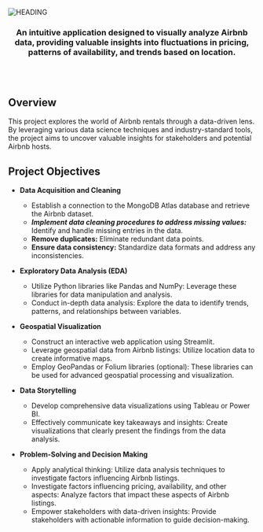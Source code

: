 ![HEADING](https://github.com/BalaKrishnanCodeSpace/airbnb/blob/290d9333b34ebeed685e250e34fa683e5904364a/Misc/Title.PNG)


<div align="center"> 
  <h3>An intuitive application designed to visually analyze Airbnb data, providing valuable insights into fluctuations in pricing, patterns of availability, and trends based on location.</h3>
</div>
</br>
</br>


## Overview
This project explores the world of Airbnb rentals through a data-driven lens. By leveraging various data science techniques and industry-standard tools, the project aims to uncover valuable insights for stakeholders and potential Airbnb hosts.

## Project Objectives
- **Data Acquisition and Cleaning**
  - Establish a connection to the MongoDB Atlas database and retrieve the Airbnb dataset.
  - <b><em>Implement data cleaning procedures to address missing values:</em></b> Identify and handle missing entries in the data.
  - <b>Remove duplicates:</b> Eliminate redundant data points.
  - <b>Ensure data consistency:</b> Standardize data formats and address any inconsistencies.

- **Exploratory Data Analysis (EDA)**
  - Utilize Python libraries like Pandas and NumPy: Leverage these libraries for data manipulation and analysis.
  - Conduct in-depth data analysis: Explore the data to identify trends, patterns, and relationships between variables.

- **Geospatial Visualization**
  - Construct an interactive web application using Streamlit.
  - Leverage geospatial data from Airbnb listings: Utilize location data to create informative maps.
  - Employ GeoPandas or Folium libraries (optional): These libraries can be used for advanced geospatial processing and visualization.

- **Data Storytelling**
  - Develop comprehensive data visualizations using Tableau or Power BI.
  - Effectively communicate key takeaways and insights: Create visualizations that clearly present the findings from the data analysis.

- **Problem-Solving and Decision Making**
  - Apply analytical thinking: Utilize data analysis techniques to investigate factors influencing Airbnb listings.
  - Investigate factors influencing pricing, availability, and other aspects: Analyze factors that impact these aspects of Airbnb listings.
  - Empower stakeholders with data-driven insights: Provide stakeholders with actionable information to guide decision-making.
